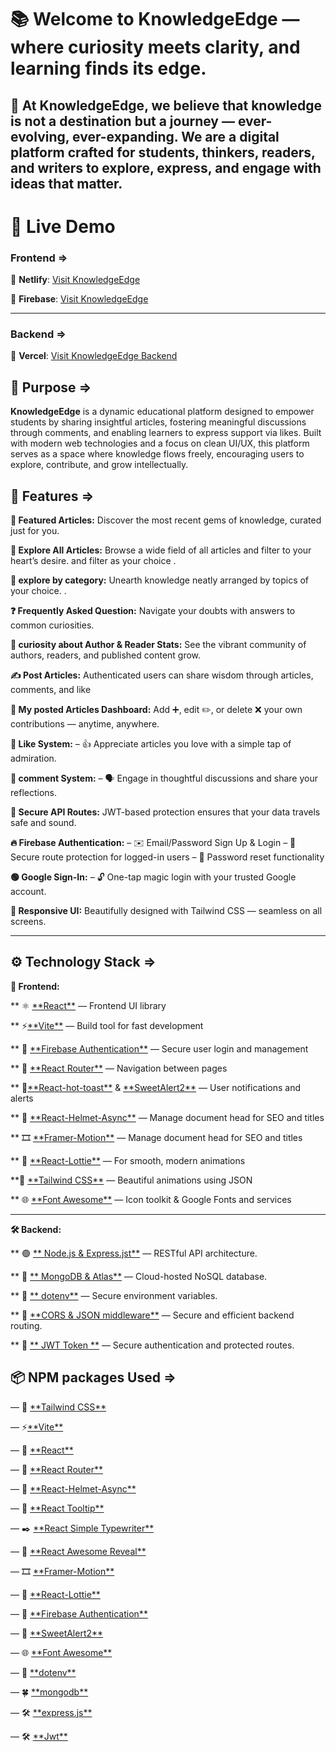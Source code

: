 # 📚 Welcome to **KnowledgeEdge** — where curiosity meets clarity, and learning finds its edge.

## 🚀 At KnowledgeEdge, we believe that knowledge is not a destination but a journey — ever-evolving, ever-expanding. We are a digital platform crafted for students, thinkers, readers, and writers to explore, express, and engage with ideas that matter.

# 🔗 Live Demo

### Frontend =>

🔗 **Netlify**: [Visit KnowledgeEdge ]()

🔗 **Firebase**: [Visit KnowledgeEdge]()

---

### Backend =>

🔗 **Vercel**: [Visit KnowledgeEdge Backend](/)

## 🎯 Purpose =>

**KnowledgeEdge** is a dynamic educational platform designed to empower students by sharing insightful articles, fostering meaningful discussions through comments, and enabling learners to express support via likes. Built with modern web technologies and a focus on clean UI/UX, this platform serves as a space where knowledge flows freely, encouraging users to explore, contribute, and grow intellectually.

## 🌟 Features =>

**🌸 Featured Articles:** Discover the most recent gems of knowledge, curated just for you.

**🌾 Explore All Articles:** Browse a wide field of all articles and filter to your heart’s desire. and filter as your choice .

**🧭 explore by category:** Unearth knowledge neatly arranged by topics of your choice. .

**❓ Frequently Asked Question:** Navigate your doubts with answers to common curiosities.

**👥 curiosity about Author & Reader Stats:** See the vibrant community of authors, readers, and published content grow.

**✍️ Post Articles:** Authenticated users can share wisdom through articles, comments, and like

**📂 My posted Articles Dashboard:** Add ➕, edit ✏️, or delete ❌ your own contributions — anytime, anywhere.

**💚 Like System:**
– 👍 Appreciate articles you love with a simple tap of admiration.

**💬 comment System:**
– 🗣️ Engage in thoughtful discussions and share your reflections.

**🔐 Secure API Routes:** JWT-based protection ensures that your data travels safe and sound.

**🔥 Firebase Authentication:**
– ✉️ Email/Password Sign Up & Login
– 🔑 Secure route protection for logged-in users
– 🔁 Password reset functionality

**🟢 Google Sign-In:**
– 🔓 One-tap magic login with your trusted Google account.

**📱 Responsive UI:** Beautifully designed with Tailwind CSS — seamless on all screens.

---

## ⚙️ Technology Stack =>

**🔷 Frontend:**

** ⚛️ [**React\*\*](https://reactjs.org/) — Frontend UI library

** ⚡[**Vite\*\*](https://vite.dev/) — Build tool for fast development

** 🔐 [**Firebase Authentication\*\*](https://firebase.google.com/) — Secure user login and management

** 🧭 [**React Router\*\*](https://reactrouter.com/) — Navigation between pages

** 🔔[**React-hot-toast\*\*](https://react-hot-toast.com/) & [\*\*SweetAlert2\*\*](https://sweetAlert2.github.io/) — User notifications and alerts

** 🧠 [**React-Helmet-Async\*\*](https://www.npmjs.com/package/react-helmet-async/) — Manage document head for SEO and titles

** 🎞️ [**Framer-Motion\*\*](https://motion.dev/) — Manage document head for SEO and titles

** 🎉 [**React-Lottie\*\*](https://www.npmjs.com/package/react-helmet-async/) — For smooth, modern animations

**🎨 [**Tailwind CSS\*\*](https://tailwindcss.com/) — Beautiful animations using JSON

** 🌐 [**Font Awesome\*\*](https://lottiefiles.com/) — Icon toolkit & Google Fonts and services

---

**🛠️ Backend:**

** 🟢 [** Node.js & Express.jst\*\*](https://expressjs.com//) — RESTful API architecture.

** 🍃 [** MongoDB & Atlas\*\*](https://www.mongodb.com/) — Cloud-hosted NoSQL database.

** 🔧 [** dotenv\*\*](https://www.dotenv.org/) — Secure environment variables.

** 🧱 [**CORS & JSON middleware\*\*](https://expressjs.com/en/resources/middleware.html/) — Secure and efficient backend routing.

** 🔐 [** JWT Token \*\*](https://jwt.io/) — Secure authentication and protected routes.

## 📦 NPM packages Used =>

— 🎨 [\*\*Tailwind CSS\*\*](https://tailwindcss.com/)

— ⚡[\*\*Vite\*\*](https://vite.dev/)

— 🔷 [\*\*React\*\*](https://reactjs.org/)

— 🚦 [\*\*React Router\*\*](https://reactrouter.com/)

— 🧠 [\*\*React-Helmet-Async\*\*](https://www.npmjs.com/package/react-helmet-async/)

— 🧼 [\*\*React Tooltip\*\*](https://react-tooltip.com/)

— ✒️ [\*\*React Simple Typewriter\*\*](https://react-simple-typewriter.vercel.app/)

— 💫 [\*\*React Awesome Reveal\*\*](https://react-awesome-reveal.morello.dev/)

— 🎞️ [\*\*Framer-Motion\*\*](https://motion.dev/)

— 🎉 [\*\*React-Lottie\*\*](https://www.npmjs.com/package/react-helmet-async/)

— 🔐 [\*\*Firebase Authentication\*\*](https://firebase.google.com/)

— 🔔 [\*\*SweetAlert2\*\*](https://sweetAlert2.github.io/)

— 🌐 [\*\*Font Awesome\*\*](https://fontawesome.com/)

— 🧪 [\*\*dotenv\*\*](https://www.dotenv.org/)

— 🍀 [\*\*mongodb\*\*](https://www.mongodb.com)

— 🛠️ [\*\*express.js\*\*](https://expressjs.com/)

— 🛠️ [\*\*Jwt\*\*](https://jwt.io//)
